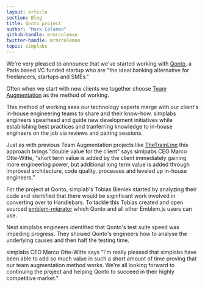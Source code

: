 ```yaml
---
layout: article
section: Blog
title: Qonto project
author: "Mark Coleman"
github-handle: mrmrcoleman
twitter-handle: mrmrcoleman
topic: simplabs
---
```


We're very pleased to announce that we've started working with [Qonto](https://qonto.eu/), a Paris based VC funded startup who are "the ideal banking alternative for freelancers, startups and SMEs."

<!--break-->

Often when we start with new clients we together choose [Team Augmentation](https://simplabs.com/team-augmentation/index.html) as the method of working.

This method of working sees our technology experts merge with our client's in-house engineering teams to share and their know-how. simplabs engineers spearhead and guide new development initiatives while establishing best practices and tranferring knowledge to in-house engineers on the job via reviews and pairing sessions.

Just as with previous Team Augmentation projects like [TheTrainLine](https://simplabs.com/trainline/index.html) this approach brings "double value for the client" says simlpabs CEO Marco Otte-Witte, "short term value is added by the client immediately gaining more engineering power, but additional long term value is added through improved architecture, code quality, processes and leveled up in-house engineers."

For the project at Qonto, simplab's Tobias Bieniek started by analyzing their code and identified that there would be significant work involved in converting over to Handlebars. To tackle this Tobias created and open sourced [emblem-migrator](https://github.com/simplabs/emblem-migrator/) which Qonto and all other Emblem.js users can use.

Next simplabs engineers identified that Qonto's test suite speed was impeding progress. They showed Qonto's engineers how to analyse the underlying causes and then half the testing time.

simplabs CEO Marco Otte-Witte says "I'm really pleased that simplabs have been able to add so much value in such a short amount of time proving that our team augmentation method works. We're all looking forward to continuing the project and helping Qonto to succeed in their highly competitive market."